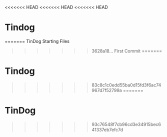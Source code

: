 <<<<<<< HEAD
<<<<<<< HEAD
<<<<<<< HEAD
# Tindog
=======
TinDog Starting Files
>>>>>>> 3628a18... First Commit
=======
# Tindog
>>>>>>> 83c8c1c0edd55ba0d15fd3f6ac74967d7f52799a
=======
# TinDog
>>>>>>> 93c76548f7cb96cd3e34915bec641337eb7efc7d
